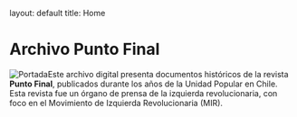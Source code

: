 layout: default
title: Home
# Archivo Punto Final
![Portada](assets/img/portada.jpg)Este archivo digital presenta documentos históricos de la revista **Punto Final**, publicados durante los años de la Unidad Popular en Chile. Esta revista fue un órgano de prensa de la izquierda revolucionaria, con foco en el Movimiento de Izquierda Revolucionaria (MIR).
